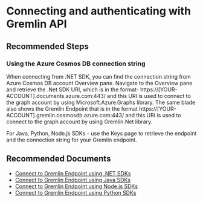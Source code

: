 <properties
	pageTitle="Gremlin Authentication/Connectivity"
	description="Gremlin Authentication/Connectivity"
	service="microsoft.documentdb"
	resource="databaseAccounts"
	authors="bharathsreenivas"
	displayOrder="21"
	selfHelpType="resource"
	supportTopicIds="32597491,32597501"
	resourceTags=""
	productPesIds="15585"
	cloudEnvironments="public"
/>
# Connecting and authenticating with Gremlin API

## **Recommended Steps**

### **Using the Azure Cosmos DB connection string**
When connecting from .NET SDK, you can find the connection string from Azure Cosmos DB account Overview pane. Navigate to the Overview pane and retrieve the .Net SDK URI, which is in the format- https://[YOUR-ACCOUNT].documents.azure.com:443/ and this URI is used to connect to the graph account by using Microsoft.Azure.Graphs library. The same blade also shows the Gremlin Endpoint that is in the format https://[YOUR-ACCOUNT].gremlin.cosmosdb.azure.com:443/ and this URI is used to connect to the graph account by using Gremlin.Net library.

For Java, Python, Node.js SDKs - use the Keys page to retrieve the endpoint and the connection string for your Gremlin endpoint.

## **Recommended Documents**
* [Connect to Gremlin Endpoint using .NET SDKs](https://docs.microsoft.com/azure/cosmos-db/create-graph-dotnet)
* [Connect to Gremlin Endpoint using Java SDKs](https://docs.microsoft.com/azure/cosmos-db/create-graph-java)
* [Connect to Gremlin Endpoint using Node.js SDKs](https://docs.microsoft.com/azure/cosmos-db/create-graph-nodejs)
* [Connect to Gremlin Endpoint using Python SDKs](https://docs.microsoft.com/azure/cosmos-db/create-graph-python)
